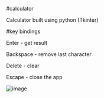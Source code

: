 #calculator

Calculator built using python (Tkinter)

#key bindings

Enter - get result

Backspace - remove last character

Delete - clear

Escape - close the app

![image](https://user-images.githubusercontent.com/20245559/116780794-fea8ab00-aa7e-11eb-9fe3-4556d5ff0d17.png)
